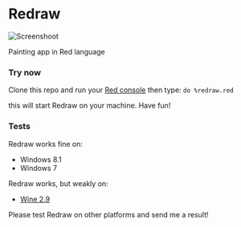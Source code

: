 # Redraw
![Screenshoot](https://github.com/honix/Redraw/blob/master/screenshoot.png)

Painting app in Red language

### Try now
Clone this repo and run your [Red console](http://www.red-lang.org/p/download.html) then type: ```do %redraw.red```

this will start Redraw on your machine. Have fun!

### Tests
Redraw works fine on:
- Windows 8.1
- Windows 7

Redraw works, but weakly on:
- [Wine 2.9](https://www.winehq.org/)

Please test Redraw on other platforms and send me a result!
